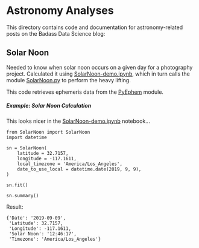 # Astronomy Analyses

This directory contains code and documentation for astronomy-related posts on the Badass Data Science blog:

## Solar Noon

Needed to know when solar noon occurs on a given day for a photography project. Calculated it using [SolarNoon-demo.ipynb](SolarNoon-demo.ipynb), which in turn calls the module [SolarNoon.py](SolarNoon.py) to perform the heavy lifting.

This code retrieves ephemeris data from the [PyEphem](https://rhodesmill.org/pyephem) module.

##### Example:  Solar Noon Calculation

This looks nicer in the [SolarNoon-demo.ipynb](SolarNoon-demo.ipynb) notebook...
```
from SolarNoon import SolarNoon
import datetime

sn = SolarNoon(
    latitude = 32.7157,
    longitude = -117.1611,
    local_timezone = 'America/Los_Angeles',
    date_to_use_local = datetime.date(2019, 9, 9),
)

sn.fit()

sn.summary()
```
Result:
```
{'Date': '2019-09-09',
 'Latitude': 32.7157,
 'Longitude': -117.1611,
 'Solar Noon': '12:46:17',
 'Timezone': 'America/Los_Angeles'}
```